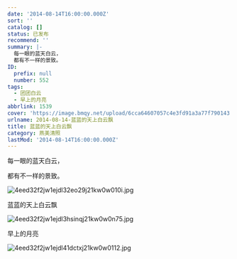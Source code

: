 ```yaml
---
date: '2014-08-14T16:00:00.000Z'
sort: ''
catalog: []
status: 已发布
recommend: ''
summary: |-
  每一眼的蓝天白云，
  都有不一样的景致。
ID:
  prefix: null
  number: 552
tags:
  - 团团白云
  - 早上的月亮
abbrlink: 1539
cover: 'https://image.bmqy.net/upload/6cca64607057c4e3fd91a3a77f790143.jpg'
urlname: 2014-08-14-蓝蓝的天上白云飘
title: 蓝蓝的天上白云飘
category: 燕美清照
lastMod: '2014-08-14T16:00:00.000Z'
---
```


每一眼的蓝天白云，


都有不一样的景致。


![4eed32f2jw1ejdl32eo29j21kw0w010i.jpg](https://image.bmqy.net/upload/6cca64607057c4e3fd91a3a77f790143.jpg)


蓝蓝的天上白云飘


![4eed32f2jw1ejdl3hsinqj21kw0w0n75.jpg](https://image.bmqy.net/upload/7b4fd284c355694641cb0f5ca77eaa82.jpg)


早上的月亮


![4eed32f2jw1ejdl41dctxj21kw0w0112.jpg](https://image.bmqy.net/upload/0c10bea214c045cecf61298e86126e3d.jpg)

